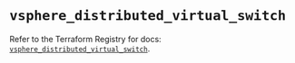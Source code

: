 # `vsphere_distributed_virtual_switch`

Refer to the Terraform Registry for docs: [`vsphere_distributed_virtual_switch`](https://registry.terraform.io/providers/hashicorp/vsphere/2.8.3/docs/resources/distributed_virtual_switch).
